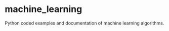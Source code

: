 machine_learning
================

Python coded examples and documentation of machine learning algorithms.